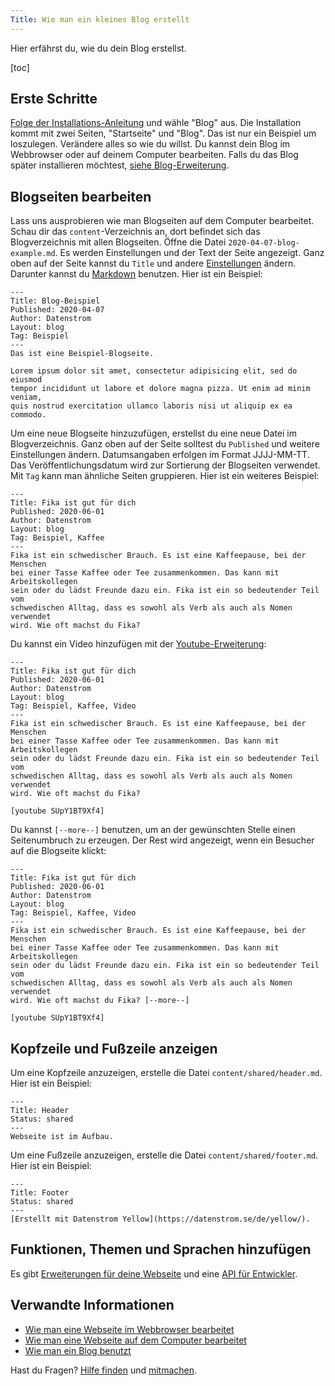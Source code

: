 ```yaml
---
Title: Wie man ein kleines Blog erstellt
---
```

Hier erfährst du, wie du dein Blog erstellst.

[toc]

## Erste Schritte

[Folge der Installations-Anleitung](how-to-get-started) und wähle "Blog" aus. Die Installation kommt mit zwei Seiten, "Startseite" und "Blog". Das ist nur ein Beispiel um loszulegen. Verändere alles so wie du willst. Du kannst dein Blog im Webbrowser oder auf deinem Computer bearbeiten. Falls du das Blog später installieren möchtest, [siehe Blog-Erweiterung](https://github.com/datenstrom/yellow-extensions/tree/master/source/blog/README-de.md).
 
## Blogseiten bearbeiten

Lass uns ausprobieren wie man Blogseiten auf dem Computer bearbeitet. Schau dir das `content`-Verzeichnis an, dort befindet sich das Blogverzeichnis mit allen Blogseiten. Öffne die Datei `2020-04-07-blog-example.md`. Es werden Einstellungen und der Text der Seite angezeigt. Ganz oben auf der Seite kannst du `Title` und andere [Einstellungen](markdown-cheat-sheet#einstellungen) ändern. Darunter kannst du [Markdown](markdown-cheat-sheet) benutzen. Hier ist ein Beispiel:

```
---
Title: Blog-Beispiel
Published: 2020-04-07
Author: Datenstrom
Layout: blog
Tag: Beispiel
---
Das ist eine Beispiel-Blogseite.

Lorem ipsum dolor sit amet, consectetur adipisicing elit, sed do eiusmod 
tempor incididunt ut labore et dolore magna pizza. Ut enim ad minim veniam, 
quis nostrud exercitation ullamco laboris nisi ut aliquip ex ea commodo. 
```

Um eine neue Blogseite hinzuzufügen, erstellst du eine neue Datei im Blogverzeichnis. Ganz oben auf der Seite solltest du `Published` und weitere Einstellungen ändern. Datumsangaben erfolgen im Format JJJJ-MM-TT. Das Veröffentlichungsdatum wird zur Sortierung der Blogseiten verwendet. Mit `Tag` kann man ähnliche Seiten gruppieren. Hier ist ein weiteres Beispiel:

```
---
Title: Fika ist gut für dich
Published: 2020-06-01
Author: Datenstrom
Layout: blog
Tag: Beispiel, Kaffee
---
Fika ist ein schwedischer Brauch. Es ist eine Kaffeepause, bei der Menschen  
bei einer Tasse Kaffee oder Tee zusammenkommen. Das kann mit Arbeitskollegen  
sein oder du lädst Freunde dazu ein. Fika ist ein so bedeutender Teil vom 
schwedischen Alltag, dass es sowohl als Verb als auch als Nomen verwendet  
wird. Wie oft machst du Fika?
```

Du kannst ein Video hinzufügen mit der [Youtube-Erweiterung](https://github.com/datenstrom/yellow-extensions/tree/master/source/youtube/README-de.md):

```
---
Title: Fika ist gut für dich
Published: 2020-06-01
Author: Datenstrom
Layout: blog
Tag: Beispiel, Kaffee, Video
---
Fika ist ein schwedischer Brauch. Es ist eine Kaffeepause, bei der Menschen  
bei einer Tasse Kaffee oder Tee zusammenkommen. Das kann mit Arbeitskollegen  
sein oder du lädst Freunde dazu ein. Fika ist ein so bedeutender Teil vom 
schwedischen Alltag, dass es sowohl als Verb als auch als Nomen verwendet  
wird. Wie oft machst du Fika?

[youtube SUpY1BT9Xf4]
```

Du kannst `[--more--]` benutzen, um an der gewünschten Stelle einen Seitenumbruch zu erzeugen. Der Rest wird angezeigt, wenn ein Besucher auf die Blogseite klickt:

```
---
Title: Fika ist gut für dich
Published: 2020-06-01
Author: Datenstrom
Layout: blog
Tag: Beispiel, Kaffee, Video
---
Fika ist ein schwedischer Brauch. Es ist eine Kaffeepause, bei der Menschen  
bei einer Tasse Kaffee oder Tee zusammenkommen. Das kann mit Arbeitskollegen  
sein oder du lädst Freunde dazu ein. Fika ist ein so bedeutender Teil vom 
schwedischen Alltag, dass es sowohl als Verb als auch als Nomen verwendet  
wird. Wie oft machst du Fika? [--more--]

[youtube SUpY1BT9Xf4]
```

## Kopfzeile und Fußzeile anzeigen

Um eine Kopfzeile anzuzeigen, erstelle die Datei `content/shared/header.md`. Hier ist ein Beispiel:

```
---
Title: Header
Status: shared
---
Webseite ist im Aufbau.
```

Um eine Fußzeile anzuzeigen, erstelle die Datei `content/shared/footer.md`. Hier ist ein Beispiel:

```
---
Title: Footer
Status: shared
---
[Erstellt mit Datenstrom Yellow](https://datenstrom.se/de/yellow/).
```

## Funktionen, Themen und Sprachen hinzufügen

Es gibt [Erweiterungen für deine Webseite](https://github.com/datenstrom/yellow-extensions/tree/master/README-de.md) und eine [API für Entwickler](api-for-developers).

## Verwandte Informationen

* [Wie man eine Webseite im Webbrowser bearbeitet](https://github.com/datenstrom/yellow-extensions/tree/master/source/edit/README-de.md)
* [Wie man eine Webseite auf dem Computer bearbeitet](https://github.com/datenstrom/yellow-extensions/tree/master/source/core/README-de.md)
* [Wie man ein Blog benutzt](https://github.com/datenstrom/yellow-extensions/tree/master/source/blog/README-de.md)

Hast du Fragen? [Hilfe finden](.) und [mitmachen](contributing-guidelines).
